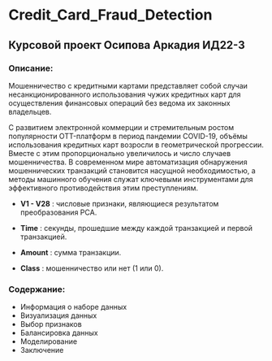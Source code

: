 # Credit_Card_Fraud_Detection
## Курсовой проект Осипова Аркадия ИД22-3

### Описание:

Мошенничество с кредитными картами представляет собой случаи несанкционированного использования чужих кредитных карт для осуществления финансовых операций без ведома их законных владельцев.

С развитием электронной коммерции и стремительным ростом популярности OTT-платформ в период пандемии COVID-19, объёмы использования кредитных карт возросли в геометрической прогрессии. Вместе с этим пропорционально увеличилось и число случаев мошенничества. В современном мире автоматизация обнаружения мошеннических транзакций становится насущной необходимостью, а методы машинного обучения служат ключевыми инструментами для эффективного противодействия этим преступлениям.

- **V1 - V28** : числовые признаки, являющиеся результатом преобразования PCA.

- **Time** : секунды, прошедшие между каждой транзакцией и первой транзакцией.

- **Amount** : сумма транзакции.

- **Class** : мошенничество или нет (1 или 0).

### Содержание:
- Информация о наборе данных
- Визуализация данных
- Выбор признаков
- Балансировка данных
- Моделирование
- Заключение
